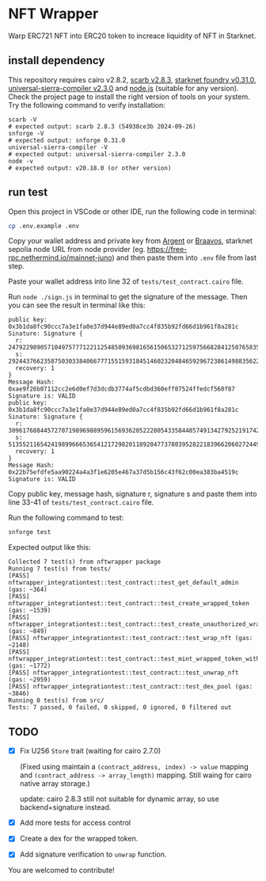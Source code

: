 # NFT Wrapper

Warp ERC721 NFT into ERC20 token to increace liquidity of NFT in Starknet.

## install dependency

This repository requires cairo v2.8.2, [scarb v2.8.3](https://docs.swmansion.com/scarb/), [starknet foundry v0.31.0](https://foundry-rs.github.io/starknet-foundry/), [universal-sierra-compiler v2.3.0](https://github.com/software-mansion/universal-sierra-compiler) and [node.js](https://nodejs.org/zh-cn) (suitable for any version). Check the project page to install the right version of tools on your system. Try the following command to verify installation:
```shell
scarb -V
# expected output: scarb 2.8.3 (54938ce3b 2024-09-26)
snforge -V
# expected output: snforge 0.31.0
universal-sierra-compiler -V
# expected output: universal-sierra-compiler 2.3.0
node -v
# expected output: v20.18.0 (or other version)
```

## run test

Open this project in VSCode or other IDE, run the following code in terminal:
```sh
cp .env.example .env
```

Copy your wallet address and private key from [Argent](https://www.argent.xyz/zh) or [Braavos](https://braavos.app/), starknet sepolia node URL from node provider (eg. https://free-rpc.nethermind.io/mainnet-juno) and then paste them into `.env` file from last step. 

Paste your wallet address into line 32 of `tests/test_contract.cairo` file.

Run `node ./sign.js` in terminal to get the signature of the message. Then you can see the result in terminal like this:
```log
public key: 0x3b1da8fc90ccc7a3e1fa0e37d944e89ed0a7cc4f835b92fd66d1b961f8a281c
Sinature: Signature {
  r: 2479229890571049757771221125485093698165615065327125975668284125076583573395n,
  s: 2924437662358750303384066777155159318451460232048465929672386149883562254625n,
  recovery: 1
}
Message Hash: 0xae9f26b07112cc2e6d0ef7d3dcdb3774af5cdbd360eff07524ffedcf560f87
Signature is: VALID
public key: 0x3b1da8fc90ccc7a3e1fa0e37d944e89ed0a7cc4f835b92fd66d1b961f8a281c
Sinature: Signature {
  r: 3096176884457270719896988959615693620522280543358448574913427925219174206027n,
  s: 513552116542419899666536541217298201189204773780395282218396620602724490941n,
  recovery: 1
}
Message Hash: 0x22b75efdfe5aa90224a4a3f1e6205e467a37d5b156c43f62c00ea383ba4519c
Signature is: VALID
```

Copy public key, message hash, signature r, signature s and paste them into line 33-41 of `tests/test_contract.cairo` file.

Run the following command to test:
```sh
snforge test
```
Expected output like this:
```log
Collected 7 test(s) from nftwrapper package
Running 7 test(s) from tests/
[PASS] nftwrapper_integrationtest::test_contract::test_get_default_admin (gas: ~364)
[PASS] nftwrapper_integrationtest::test_contract::test_create_wrapped_token (gas: ~1539)
[PASS] nftwrapper_integrationtest::test_contract::test_create_unauthorized_wrapped_token (gas: ~849)
[PASS] nftwrapper_integrationtest::test_contract::test_wrap_nft (gas: ~2148)
[PASS] nftwrapper_integrationtest::test_contract::test_mint_wrapped_token_without_permission (gas: ~1772)
[PASS] nftwrapper_integrationtest::test_contract::test_unwrap_nft (gas: ~2959)
[PASS] nftwrapper_integrationtest::test_contract::test_dex_pool (gas: ~3846)
Running 0 test(s) from src/
Tests: 7 passed, 0 failed, 0 skipped, 0 ignored, 0 filtered out
```

## TODO
- [x] Fix U256 `Store` trait (waiting for cairo 2.7.0)

  (Fixed using maintain a `(contract_address, index) -> value` mapping and `(contract_address -> array_length)` mapping. Still waing for cairo native array storage.)

  update: cairo 2.8.3 still not suitable for dynamic array, so use backend+signature instead.

- [x] Add more tests for access control
- [x] Create a dex for the wrapped token.
<!-- - [ ] Add more function to the pool. -->
- [x] Add signature verification to `unwrap` function.

You are welcomed to contribute!